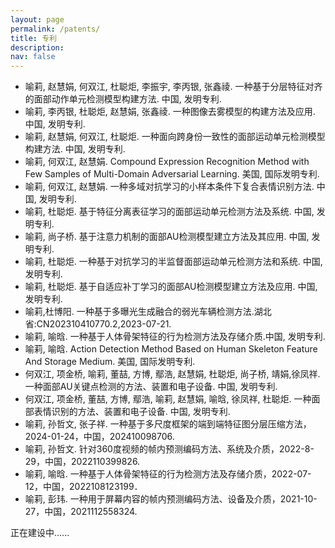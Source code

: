 ```yaml
---
layout: page
permalink: /patents/
title: 专利
description:
nav: false
---
```




- 喻莉, 赵慧娟, 何双江, 杜聪炬, 李振宇, 李丙银, 张鑫祾. 一种基于分层特征对齐的面部动作单元检测模型构建方法. 中国, 发明专利.
- 喻莉, 李丙银, 杜聪炬, 赵慧娟, 张鑫祾. 一种图像去雾模型的构建方法及应用. 中国, 发明专利.
- 喻莉, 赵慧娟, 何双江, 杜聪炬. 一种面向跨身份一致性的面部运动单元检测模型构建方法. 中国, 发明专利.
- 喻莉, 何双江, 赵慧娟. Compound Expression Recognition Method with Few Samples of Multi-Domain Adversarial Learning. 美国, 国际发明专利.
- 喻莉, 何双江, 赵慧娟. 一种多域对抗学习的小样本条件下复合表情识别方法. 中国, 发明专利.
- 喻莉, 杜聪炬. 基于特征分离表征学习的面部运动单元检测方法及系统. 中国, 发明专利.
- 喻莉, 尚子桥. 基于注意力机制的面部AU检测模型建立方法及其应用. 中国, 发明专利.
- 喻莉, 杜聪炬. 一种基于对抗学习的半监督面部运动单元检测方法和系统. 中国, 发明专利.
- 喻莉, 杜聪炬. 基于自适应补丁学习的面部AU检测模型建立方法及应用. 中国, 发明专利.
- 喻莉,杜博阳. 一种基于多曝光生成融合的弱光车辆检测方法.湖北省:CN202310410770.2,2023-07-21.
- 喻莉, 喻晗. 一种基于人体骨架特征的行为检测方法及存储介质.中国, 发明专利.
- 喻莉, 喻晗. Action Detection Method Based on Human Skeleton Feature And Storage Medium. 美国, 国际发明专利.
- 何双江, 项金桥, 喻莉, 董喆, 方博, 鄢浩, 赵慧娟, 杜聪炬, 尚子桥, 靖娟,徐凤祥. 一种面部AU关键点检测的方法、装置和电子设备. 中国, 发明专利.
- 何双江, 项金桥, 董喆, 方博, 鄢浩, 喻莉, 赵慧娟, 喻晗, 徐凤祥, 杜聪炬. 一种面部表情识别的方法、装置和电子设备. 中国, 发明专利.
- 喻莉, 孙哲文, 张子祥. 一种基于多尺度框架的端到端特征图分层压缩方法，2024-01-24，中国，202410098706.
- 喻莉, 孙哲文. 针对360度视频的帧内预测编码方法、系统及介质，2022-8-29，中国，2022110399826.
- 喻莉, 喻晗. 一种基于人体骨架特征的行为检测方法及存储介质，2022-07-12，中国，2022108123199．
- 喻莉, 彭玮. 一种用于屏幕内容的帧内预测编码方法、设备及介质，2021-10-27，中国，2021112558324.

正在建设中......
